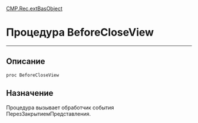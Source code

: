 ﻿---
Link: CMP.Rec.extBasObject.@BeforeCloseView
---

<!---  Навигация
[Имя проекта](#) :
-->
[CMP.Rec.extBasObject](Default)

# Процедура BeforeCloseView
---

## Описание

    proc BeforeCloseView

<!--
## Аргументы{#Args}

### Аргумент1

Описание аргумента 1
-->

## Назначение

Процедура вызывает обработчик события ПерезЗакрытиемПредставления.

<!--
## Пример

    BeforeCloseView...
-->

